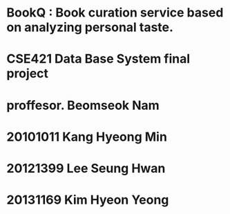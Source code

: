 # BookQ : Book curation service based on analyzing personal taste.
# CSE421 Data Base System final project
# proffesor. Beomseok Nam
# 20101011 Kang Hyeong Min
# 20121399 Lee Seung Hwan
# 20131169 Kim Hyeon Yeong
